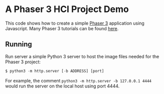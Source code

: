 # A Phaser 3 HCI Project Demo

This code shows how to create a simple [Phaser 3](https://phaser.io/) application using Javascript. Many Phaser 3 tutorials can be found [here](https://phaser.io/tutorials/getting-started-phaser3/).

## Running

Run server a simple Python 3 server to host the image files needed for the Phaser 3 project:

```python
$ python3 -m http.server [-b ADDRESS] [port]
```

For example, the comment `python3 -m http.server -b 127.0.0.1 4444` would run the server on the local host using port 4444.

